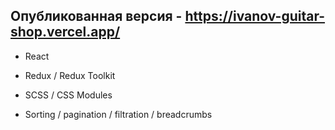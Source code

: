 Опубликованная версия -
https://ivanov-guitar-shop.vercel.app/
---
- React
- Redux / Redux Toolkit
- SCSS / CSS Modules

- Sorting / pagination / filtration / breadcrumbs
